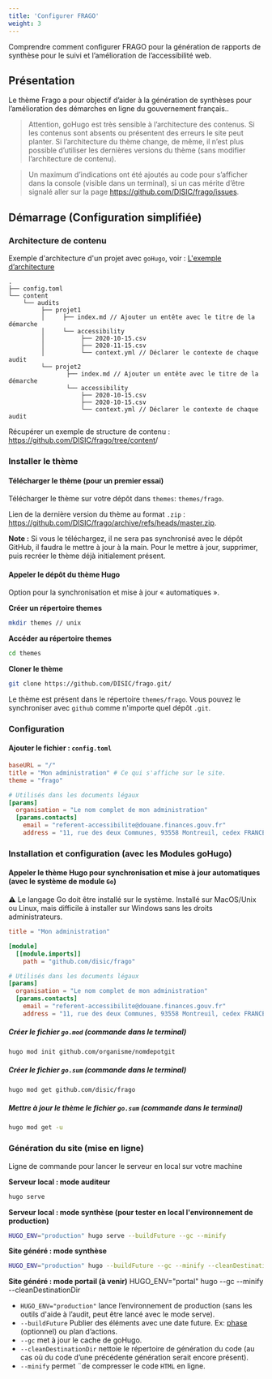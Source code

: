```yaml
---
title: 'Configurer FRAGO'
weight: 3
---
```


Comprendre comment configurer FRAGO pour la génération de rapports de synthèse pour le suivi et l’amélioration de l’accessibilité web.


## Présentation

Le thème Frago a pour objectif d’aider à la génération de synthèses pour l’amélioration des démarches en ligne du gouvernement français..

> Attention, goHugo est très sensible à l’architecture des contenus. Si les contenus sont absents ou présentent des erreurs le site peut planter. Si l’architecture du thème change, de même, il n’est plus possible d’utiliser les dernières versions du thème (sans modifier l’architecture de contenu).

> Un maximum d’indications ont été ajoutés au code pour s’afficher dans la console (visible dans un terminal), si un cas mérite d’être signalé aller sur la page <https://github.com/DISIC/frago/issues>.

## Démarrage (Configuration simplifiée)

### Architecture de contenu

Exemple d'architecture d'un projet avec `goHugo`, voir : [L'exemple d’architecture](https://github.com/DISIC/frago/tree/master/exampleSite)

```
.
├── config.toml
└── content
    └── audits
         ├── projet1
         │     ├── index.md // Ajouter un entête avec le titre de la démarche
         │     └── accessibility
         │          ├── 2020-10-15.csv
         │          ├── 2020-11-15.csv
         │          └── context.yml // Déclarer le contexte de chaque audit
         └── projet2
                ├── index.md // Ajouter un entête avec le titre de la démarche
                └── accessibility
                    ├── 2020-10-15.csv
                    ├── 2020-10-15.csv
                    └── context.yml // Déclarer le contexte de chaque audit
```

Récupérer un exemple de structure de contenu : <https://github.com/DISIC/frago/tree/content>/

### Installer le thème

#### Télécharger le thème (pour un premier essai)

Télécharger le thème sur votre dépôt dans `themes`: `themes/frago`.

Lien de la dernière version du thème au format `.zip` : <https://github.com/DISIC/frago/archive/refs/heads/master.zip>.

**Note :** Si vous le téléchargez, il ne sera pas synchronisé avec le dépôt GitHub, il faudra le mettre à jour à la main. Pour le mettre à jour, supprimer, puis recréer le thème déjà initialement présent.

#### Appeler le dépôt du thème Hugo

Option pour la synchronisation et mise à jour « automatiques ».

**Créer un répertoire themes**
```bash
mkdir themes // unix
```

**Accéder au répertoire themes**
```bash
cd themes
```

**Cloner le thème**
```bash
git clone https://github.com/DISIC/frago.git/
```

Le thème est présent dans le répertoire `themes/frago`. Vous pouvez le synchroniser avec `github` comme n'importe quel dépôt `.git`.


### Configuration

#### Ajouter le fichier : `config.toml`

```toml
baseURL = "/"
title = "Mon administration" # Ce qui s'affiche sur le site.
theme = "frago"

# Utilisés dans les documents légaux
[params]
  organisation = "Le nom complet de mon administration"
  [params.contacts]
    email = "referent-accessibilite@douane.finances.gouv.fr"
    address = "11, rue des deux Communes, 93558 Montreuil, cedex FRANCE"
```

### Installation et configuration (avec les Modules goHugo)

#### Appeler le thème Hugo pour synchronisation et mise à jour automatiques (avec le système de module `Go`)

⚠️ Le langage Go doit être installé sur le système. Installé sur MacOS/Unix ou Linux, mais difficile à installer sur Windows sans les droits administrateurs.

```toml
title = "Mon administration"

[module]
  [[module.imports]]
    path = "github.com/disic/frago"

# Utilisés dans les documents légaux
[params]
  organisation = "Le nom complet de mon administration"
  [params.contacts]
    email = "referent-accessibilite@douane.finances.gouv.fr"
    address = "11, rue des deux Communes, 93558 Montreuil, cedex FRANCE"
```

##### Créer le fichier `go.mod` (commande dans le terminal)

```bash
hugo mod init github.com/organisme/nomdepotgit
```

##### Créer le fichier `go.sum`  (commande dans le terminal)

```bash
hugo mod get github.com/disic/frago
```

##### Mettre à jour le thème le fichier `go.sum`  (commande dans le terminal)

```bash
hugo mod get -u
```

### Génération du site (mise en ligne)

Ligne de commande pour lancer le serveur en local sur votre machine

**Serveur local : mode auditeur**
```bash
hugo serve
```
**Serveur local : mode synthèse (pour tester en local l'environnement de production)**

```bash
HUGO_ENV="production" hugo serve --buildFuture --gc --minify
```

**Site généré : mode synthèse**

```bash
HUGO_ENV="production" hugo --buildFuture --gc --minify --cleanDestinationDir
```

**Site généré : mode portail (à venir)**
HUGO_ENV="portal" hugo --gc --minify --cleanDestinationDir

  * `HUGO_ENV="production"` lance l’environnement de production (sans les outils d'aide à l’audit, peut être lancé avec le mode serve).
  * `--buildFuture` Publier des éléments avec une date future. Ex: [phase](#phases) (optionnel) ou plan d’actions.
  * `--gc` met à jour le cache de goHugo.
  * `--cleanDestinationDir` nettoie le répertoire de génération du code (au cas où du code d’une précédente génération serait encore présent).
  * `--minify` permet ¨de compresser le code `HTML` en ligne.


